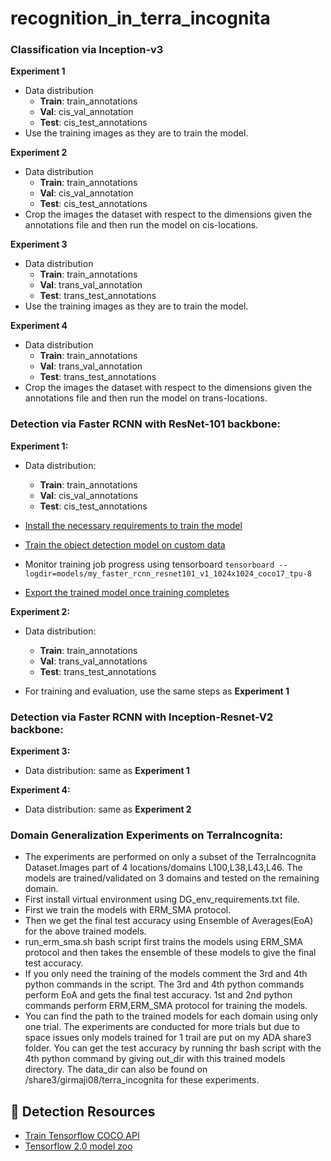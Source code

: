 # recognition_in_terra_incognita

### Classification via Inception-v3

**Experiment 1**
- Data distribution
    - **Train**: train_annotations
    - **Val**: cis_val_annotation
    - **Test**: cis_test_annotations
 - Use the training images as they are to train the model. 

**Experiment 2**
- Data distribution
    - **Train**: train_annotations
    - **Val**: cis_val_annotation
    - **Test**: cis_test_annotations
 - Crop the images the dataset with respect to the dimensions given the annotations file and then run the model on cis-locations. 

**Experiment 3**
- Data distribution
    - **Train**: train_annotations
    - **Val**: trans_val_annotation
    - **Test**: trans_test_annotations
 - Use the training images as they are to train the model. 

**Experiment 4**
- Data distribution
    - **Train**: train_annotations
    - **Val**: trans_val_annotation
    - **Test**: trans_test_annotations
 - Crop the images the dataset with respect to the dimensions given the annotations file and then run the model on trans-locations. 


### Detection via Faster RCNN with ResNet-101 backbone:

**Experiment 1:**

- Data distribution:
    - **Train**: train_annotations
    - **Val**: cis_val_annotations
    - **Test**: cis_test_annotations


- [Install the necessary requirements to train the model](https://tensorflow-object-detection-api-tutorial.readthedocs.io/en/latest/install.html#tf-models-install-coco)

- [Train the object detection model on custom data](https://tensorflow-object-detection-api-tutorial.readthedocs.io/en/latest/training.html)

- Monitor training job progress using tensorboard
    `tensorboard --logdir=models/my_faster_rcnn_resnet101_v1_1024x1024_coco17_tpu-8`

- [Export the trained model once training completes](https://tensorflow-object-detection-api-tutorial.readthedocs.io/en/latest/training.html#exporting-a-trained-model)


**Experiment 2:**

- Data distribution:
    - **Train**: train_annotations
    - **Val**: trans_val_annotations
    - **Test**: trans_test_annotations

- For training and evaluation, use the same steps as **Experiment 1**

### Detection via Faster RCNN with  Inception-Resnet-V2 backbone:

**Experiment 3:**

- Data distribution: same as **Experiment 1**

**Experiment 4:**

- Data distribution: same as **Experiment 2**

### Domain Generalization Experiments on TerraIncognita:

- The experiments are performed on only a subset of the TerraIncognita Dataset.Images part of 4 locations/domains L100,L38,L43,L46.  The models are trained/validated on 3 domains and tested on the remaining domain. 
- First install virtual environment using DG_env_requirements.txt file.
- First we train the models with ERM_SMA protocol.
- Then we get the final test accuracy using Ensemble of Averages(EoA) for the above trained models.
- run_erm_sma.sh bash script first trains the models using ERM_SMA protocol and then takes the ensemble of these models to give the final test accuracy.
- If you only need the training of the models comment the 3rd and 4th python commands in the script. The 3rd and 4th python commands perform EoA and gets the final test accuracy. 1st and 2nd python commands perform ERM,ERM_SMA protocol for training the models.
- You can find the path to the trained models for each domain using only one trial. The experiments are conducted for more trials but due to space issues only models trained for 1 trail are put on my ADA share3 folder. You can get the test accuracy by running thr bash script with the 4th python command by giving out_dir with this trained models directory. The data_dir can also be found on /share3/girmaji08/terra_incognita for these experiments.


## 🔗 Detection Resources
- [Train Tensorflow COCO API](https://www.youtube.com/watch?v=XoMiveY_1Z4&t=102s&ab_channel=KrishNaik) 
- [Tensorflow 2.0 model zoo](https://github.com/tensorflow/models/blob/master/research/object_detection/g3doc/tf2_detection_zoo.md)
